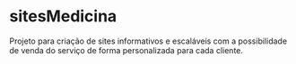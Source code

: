 # sitesMedicina
Projeto para criação de sites informativos e escaláveis com a possibilidade de venda do serviço de forma personalizada para cada cliente.
